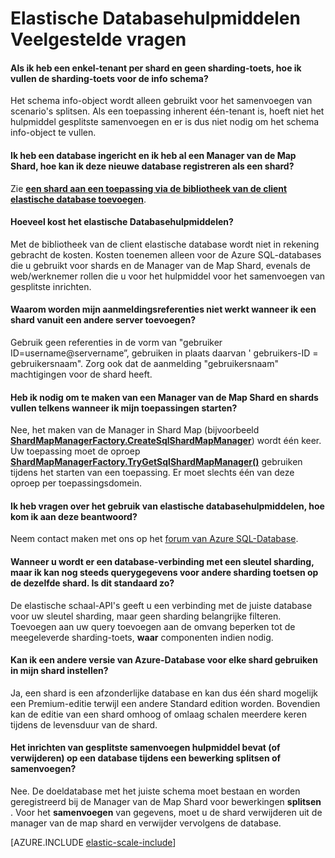 <properties 
    pageTitle="Azure SQL-elastische schaal Veelgestelde vragen over | Microsoft Azure" 
    description="Veelgestelde vragen over elastische schaal van Azure SQL-Database." 
    services="sql-database" 
    documentationCenter="" 
    manager="jhubbard" 
    authors="ddove" 
    editor=""/>

<tags 
    ms.service="sql-database" 
    ms.workload="sql-database" 
    ms.tgt_pltfrm="na" 
    ms.devlang="na" 
    ms.topic="article" 
    ms.date="05/03/2016" 
    ms.author="ddove"/>

# <a name="elastic-database-tools-faq"></a>Elastische Databasehulpmiddelen Veelgestelde vragen 

#### <a name="if-i-have-a-single-tenant-per-shard-and-no-sharding-key-how-do-i-populate-the-sharding-key-for-the-schema-info"></a>Als ik heb een enkel-tenant per shard en geen sharding-toets, hoe ik vullen de sharding-toets voor de info schema?

Het schema info-object wordt alleen gebruikt voor het samenvoegen van scenario's splitsen. Als een toepassing inherent één-tenant is, hoeft niet het hulpmiddel gesplitste samenvoegen en er is dus niet nodig om het schema info-object te vullen.

#### <a name="ive-provisioned-a-database-and-i-already-have-a-shard-map-manager-how-do-i-register-this-new-database-as-a-shard"></a>Ik heb een database ingericht en ik heb al een Manager van de Map Shard, hoe kan ik deze nieuwe database registreren als een shard?

Zie **[een shard aan een toepassing via de bibliotheek van de client elastische database toevoegen](sql-database-elastic-scale-add-a-shard.md)**. 

#### <a name="how-much-do-elastic-database-tools-cost"></a>Hoeveel kost het elastische Databasehulpmiddelen?

Met de bibliotheek van de client elastische database wordt niet in rekening gebracht de kosten. Kosten toenemen alleen voor de Azure SQL-databases die u gebruikt voor shards en de Manager van de Map Shard, evenals de web/werknemer rollen die u voor het hulpmiddel voor het samenvoegen van gesplitste inrichten.

#### <a name="why-are-my-credentials-not-working-when-i-add-a-shard-from-a-different-server"></a>Waarom worden mijn aanmeldingsreferenties niet werkt wanneer ik een shard vanuit een andere server toevoegen?
Gebruik geen referenties in de vorm van "gebruiker ID=username@servername”, gebruiken in plaats daarvan ' gebruikers-ID = gebruikersnaam".  Zorg ook dat de aanmelding "gebruikersnaam" machtigingen voor de shard heeft.

#### <a name="do-i-need-to-create-a-shard-map-manager-and-populate-shards-every-time-i-start-my-applications"></a>Heb ik nodig om te maken van een Manager van de Map Shard en shards vullen telkens wanneer ik mijn toepassingen starten?

Nee, het maken van de Manager in Shard Map (bijvoorbeeld **[ShardMapManagerFactory.CreateSqlShardMapManager](http://msdn.microsoft.com/library/azure/microsoft.azure.sqldatabase.elasticscale.shardmanagement.shardmapmanagerfactory.createsqlshardmapmanager.aspx)**) wordt één keer.  Uw toepassing moet de oproep **[ShardMapManagerFactory.TryGetSqlShardMapManager()](http://msdn.microsoft.com/library/azure/microsoft.azure.sqldatabase.elasticscale.shardmanagement.shardmapmanagerfactory.trygetsqlshardmapmanager.aspx)** gebruiken tijdens het starten van een toepassing.  Er moet slechts één van deze oproep per toepassingsdomein.

#### <a name="i-have-questions-about-using-elastic-database-tools-how-do-i-get-them-answered"></a>Ik heb vragen over het gebruik van elastische databasehulpmiddelen, hoe kom ik aan deze beantwoord? 

Neem contact maken met ons op het [forum van Azure SQL-Database](https://social.msdn.microsoft.com/forums/azure/home?forum=ssdsgetstarted).

#### <a name="when-i-get-a-database-connection-using-a-sharding-key-i-can-still-query-data-for-other-sharding-keys-on-the-same-shard--is-this-by-design"></a>Wanneer u wordt er een database-verbinding met een sleutel sharding, maar ik kan nog steeds querygegevens voor andere sharding toetsen op de dezelfde shard.  Is dit standaard zo?

De elastische schaal-API's geeft u een verbinding met de juiste database voor uw sleutel sharding, maar geen sharding belangrijke filteren.  Toevoegen aan uw query toevoegen aan de omvang beperken tot de meegeleverde sharding-toets, **waar** componenten indien nodig.

#### <a name="can-i-use-a-different-azure-database-edition-for-each-shard-in-my-shard-set"></a>Kan ik een andere versie van Azure-Database voor elke shard gebruiken in mijn shard instellen?

Ja, een shard is een afzonderlijke database en kan dus één shard mogelijk een Premium-editie terwijl een andere Standard edition worden. Bovendien kan de editie van een shard omhoog of omlaag schalen meerdere keren tijdens de levensduur van de shard.

#### <a name="does-the-split-merge-tool-provision-or-delete-a-database-during-a-split-or-merge-operation"></a>Het inrichten van gesplitste samenvoegen hulpmiddel bevat (of verwijderen) op een database tijdens een bewerking splitsen of samenvoegen? 

Nee. De doeldatabase met het juiste schema moet bestaan en worden geregistreerd bij de Manager van de Map Shard voor bewerkingen **splitsen** .  Voor het **samenvoegen** van gegevens, moet u de shard verwijderen uit de manager van de map shard en verwijder vervolgens de database.

[AZURE.INCLUDE [elastic-scale-include](../../includes/elastic-scale-include.md)]
 